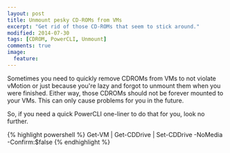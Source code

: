 ```yaml
---
layout: post
title: Unmount pesky CD-ROMs from VMs
excerpt: "Get rid of those CD-ROMs that seem to stick around."
modified: 2014-07-30
tags: [CDROM, PowerCLI, Unmount]
comments: true
image:
  feature: 
---
```


Sometimes you need to quickly remove CDROMs from VMs to not violate vMotion or just because you're lazy and forgot to unmount them when you were finished. Either way, those CDROMs should not be forever mounted to your VMs. This can only cause problems for you in the future.

So, if you need a quick PowerCLI one-liner to do that for you, look no further.

{% highlight powershell %}
Get-VM <vmNames> | Get-CDDrive | Set-CDDrive -NoMedia -Confirm:$false
{% endhighlight %}

